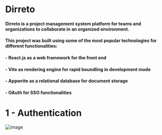 # Dirreto
#### Dirreto is a project management system platform for teams and organizations to collaborate in an organized environment.
#### This project was built using some of the most popular technologies for different functionalities:

#### - React.js as a web framework for the front end
#### - Vite as rendering engine for rapid boundling in development mode
#### - Appwrite as a relational database for document storage
#### - OAuth for SSO functionalities

# 1 - Authentication
![image](https://imagedelivery.net/maTmUOtE_OG9P8IykvHTIA/8b030139-2799-4d2d-8f67-5102b3ca1e00/public)
